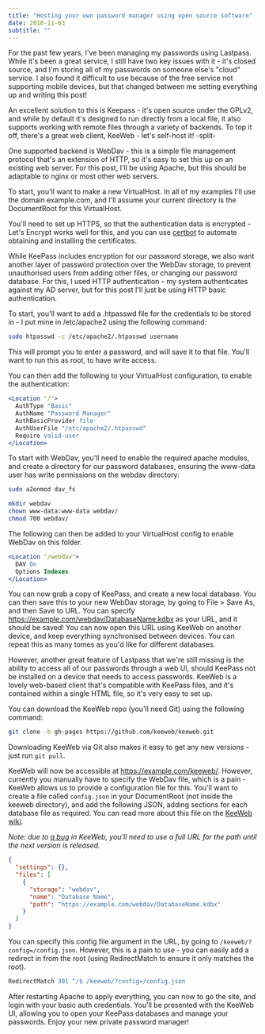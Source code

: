 ```yaml
---
title: "Hosting your own password manager using open source software"
date: 2016-11-03
subtitle: ""
---
```


For the past few years, I've been managing my passwords using Lastpass. While it's been a great service, I still have two key issues with it - it's closed source, and I'm storing all of my passwords on someone else's "cloud" service. I also found it difficult to use because of the free service not supporting mobile devices, but that changed between me setting everything up and writing this post!

An excellent solution to this is Keepass - it's open source under the GPLv2, and while by default it's designed to run directly from a local file, it also supports working with remote files through a variety of backends. To top it off, there's a great web client, KeeWeb - let's self-host it!
-split-

One supported backend is WebDav - this is a simple file management protocol that's an extension of HTTP, so it's easy to set this up on an existing web server. For this post, I'll be using Apache, but this should be adaptable to nginx or most other web servers.

To start, you'll want to make a new VirtualHost. In all of my examples I'll use the domain example.com, and I'll assume your current directory is the DocumentRoot for this VirtualHost.

You'll need to set up HTTPS, so that the authentication data is encrypted - Let's Encrypt works well for this, and you can use [certbot](https://certbot.eff.org/) to automate obtaining and installing the certificates.

While KeePass includes encryption for our password storage, we also want another layer of password protection over the WebDav storage, to prevent unauthorised users from adding other files, or changing our password database. For this, I used HTTP authentication - my system authenticates against my AD server, but for this post I'll just be using HTTP basic authentication.

To start, you'll want to add a .htpasswd file for the credentials to be stored in - I put mine in /etc/apache2 using the following command:
``` bash
sudo htpasswd -c /etc/apache2/.htpasswd username
```
This will prompt you to enter a password, and will save it to that file. You'll want to run this as root, to have write access.

You can then add the following to your VirtualHost configuration, to enable the authentication:
``` apache
<Location "/">
  AuthType "Basic"
  AuthName "Password Manager"
  AuthBasicProvider file
  AuthUserFile "/etc/apache2/.htpasswd"
  Require valid-user
</Location>
```

To start with WebDav, you'll need to enable the required apache modules, and create a directory for our password databases, ensuring the www-data user has write permissions on the webdav directory:
``` bash
sudo a2enmod dav_fs

mkdir webdav
chown www-data:www-data webdav/
chmod 700 webdav/
```

The following can then be added to your VirtualHost config to enable WebDav on this folder.
``` apache
<Location "/webdav">
  DAV On
  Options Indexes
</Location>
```
You can now grab a copy of KeePass, and create a new local database. You can then save this to your new WebDav storage, by going to File > Save As, and then Save to URL. You can specify https://example.com/webdav/DatabaseName.kdbx as your URL, and it should be saved! You can now open this URL using KeeWeb on another device, and keep everything synchronised between devices. You can repeat this as many tomes as you'd like for different databases.

However, another great feature of Lastpass that we're still missing is the ability to access all of our passwords through a web UI, should KeePass not be installed on a device that needs to access passwords. KeeWeb is a lovely web-based client that's compatible with KeePass files, and it's contained within a single HTML file, so it's very easy to set up.

You can download the KeeWeb repo (you'll need Git) using the following command:
``` bash
git clone -b gh-pages https://github.com/keeweb/keeweb.git
```
Downloading KeeWeb via Git also makes it easy to get any new versions - just run `git pull`.

KeeWeb will now be accessible at https://example.com/keeweb/. However, currently you manually have to specify the WebDav file, which is a pain - KeeWeb allows us to provide a configuration file for this. You'll want to create a file called `config.json` in your DocumentRoot (not inside the keeweb directory), and add the following JSON, adding sections for each database file as required. You can read more about this file on the [KeeWeb wiki](https://github.com/keeweb/keeweb/wiki/Configuration).

*Note: due to [a bug](https://github.com/keeweb/keeweb/issues/435) in KeeWeb, you'll need to use a full URL for the path until the next version is released.*

``` json
{
  "settings": {},
  "files": [
    {
      "storage": "webdav",
      "name": "Database Name",
      "path": "https://example.com/webdav/DatabaseName.kdbx"
    }
  ]
}
```

You can specify this config file argument in the URL, by going to `/keeweb/?config=/config.json`. However, this is a pain to use - you can easily add a redirect in from the root (using RedirectMatch to ensure it only matches the root).
``` apache
RedirectMatch 301 ^/$ /keeweb/?config=/config.json
```

After restarting Apache to apply everything, you can now to go the site, and login with your basic auth credentials. You'll be presented with the KeeWeb UI, allowing you to open your KeePass databases and manage your passwords. Enjoy your new private password manager!
